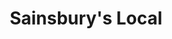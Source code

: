 ---
title: "Sainsbury's Local"
url: /aberdeen/sainsburys-local-st-nicholas-street/
shop: convenience
---